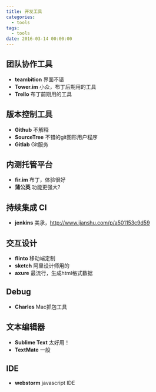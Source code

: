 ```yaml
---
title: 开发工具
categories: 
  - tools
tags:
  - tools
date: 2016-03-14 00:00:00
---
```


## 团队协作工具

*   **teambition** 	界面不错
*   **Tower.im**		小众，布丁后期用的工具
*   **Trello**		布丁前期用的工具

## 版本控制工具

*   **Github**		不解释
*   **SourceTree**	不错的git图形用户程序
*   **Gitlab**		Git服务

## 内测托管平台

*   **fir.im**		布丁，体验很好
*   **蒲公英**			功能更强大?

## 持续集成 CI

*   **jenkins**		美承，http://www.jianshu.com/p/a501153c9d59

## 交互设计

*   **flinto**		移动端定制
*   **sketch**		阿里设计师用的
*   **axure**			最流行，生成html格式数据

## Debug

*   **Charles**		Mac抓包工具

## 文本编辑器

*   **Sublime Text**	太好用！
*   **TextMate**		一般

## IDE

*   **webstorm**	javascript IDE